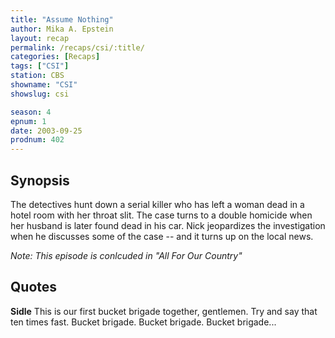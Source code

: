 ```yaml
---
title: "Assume Nothing"
author: Mika A. Epstein
layout: recap
permalink: /recaps/csi/:title/
categories: [Recaps]
tags: ["CSI"]
station: CBS
showname: "CSI"
showslug: csi

season: 4
epnum: 1
date: 2003-09-25
prodnum: 402  
---
```


## Synopsis

The detectives hunt down a serial killer who has left a woman dead in a hotel room with her throat slit. The case turns to a double homicide when her husband is later found dead in his car. Nick jeopardizes the investigation when he discusses some of the case -- and it turns up on the local news.

_Note: This episode is conlcuded in "All For Our Country"_

## Quotes

**Sidle** This is our first bucket brigade together, gentlemen. Try and say that ten times fast. Bucket brigade. Bucket brigade. Bucket brigade...